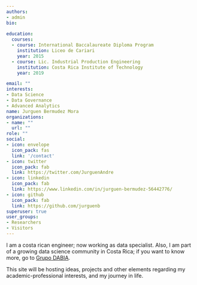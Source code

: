 ```yaml
---
authors:
- admin
bio: 
  
education:
  courses:
  - course: International Baccalaureate Diploma Program
    institution: Liceo de Cariari 
    year: 2015
  - course: Lic. Industrial Production Engineering 
    institution: Costa Rica Institute of Technology 
    year: 2019 

email: ""
interests:
- Data Science 
- Data Governance 
- Advanced Analytics
name: Jurguen Bermudez Mora 
organizations:
- name: ""
  url: ""
role: ""
social:
- icon: envelope
  icon_pack: fas
  link: '/contact'
- icon: twitter
  icon_pack: fab
  link: https://twitter.com/JurguenAndre
- icon: linkedin
  icon_pack: fab
  link: https://www.linkedin.com/in/jurguen-bermudez-56442776/
- icon: github
  icon_pack: fab
  link: https://github.com/jurguenb
superuser: true
user_groups:
- Researchers
- Visitors
---
```


I am a costa rican engineer; now working as data specialist. 
Also, I am part of a growing data science community in Costa Rica; if you want to know more, go to [Grupo DABIA](https://www.grupodabia.com/). 

This site will be hosting ideas, projects and other elements regarding my academic-professional interests, and my journey in life. 


